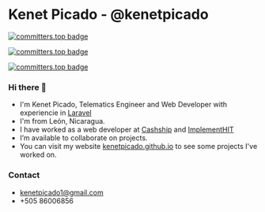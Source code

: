 # Kenet Picado - @kenetpicado

[![committers.top badge](https://user-badge.committers.top/nicaragua/kenetpicado.svg)](https://user-badge.committers.top/nicaragua/kenetpicado)

[![committers.top badge](https://user-badge.committers.top/nicaragua_public/kenetpicado.svg)](https://user-badge.committers.top/nicaragua_public/kenetpicado)

[![committers.top badge](https://user-badge.committers.top/nicaragua_private/kenetpicado.svg)](https://user-badge.committers.top/nicaragua_private/kenetpicado)

### Hi there 👋
- I'm Kenet Picado, Telematics Engineer and Web Developer with experiencie in [Laravel](https://laravel.com)
- I'm from León, Nicaragua.
- I have worked as a web developer at [Cashship](https://www.cashship.com/) and [ImplementHIT](https://www.implementhit.com/)
- I’m available to collaborate on projects.
- You can visit my website [kenetpicado.github.io](https://kenetpicado.github.io) to see some projects I've worked on.

### Contact
- kenetpicado1@gmail.com
- +505 86006856 
<!--
**kenetpicado/kenetpicado** is a ✨ _special_ ✨ repository because its `README.md` (this file) appears on your GitHub profile.

Here are some ideas to get you started:

- 🔭 I’m currently working on ...
- 🌱 I’m currently learning ...
- 👯 I’m looking to collaborate on ...
- 🤔 I’m looking for help with ...
- 💬 Ask me about ...
- 📫 How to reach me: ...
- 😄 Pronouns: ...
- ⚡ Fun fact: ...
  -->
